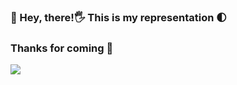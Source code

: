 ### 🐅 Hey, there!🖐  This is my representation 🌓 
### Thanks for coming 🙋 
<img src="https://i.imgur.com/jUFmcSz_d.webp?maxwidth=10&fidelity=grand">

<!--
**TheMan1697/TheMan1697** is a ✨ _special_ ✨ repository because its `README.md` (this file) appears on your GitHub profile.

Here are some ideas to get you started:

- 🔭 I’m currently working on ...
- 🌱 I’m currently learning ...
- 👯 I’m looking to collaborate on ...
- 🤔 I’m looking for help with ...
- 💬 Ask me about ...
- 📫 How to reach me: ...
- 😄 Pronouns: ...
- ⚡ Fun fact: ...
-->
